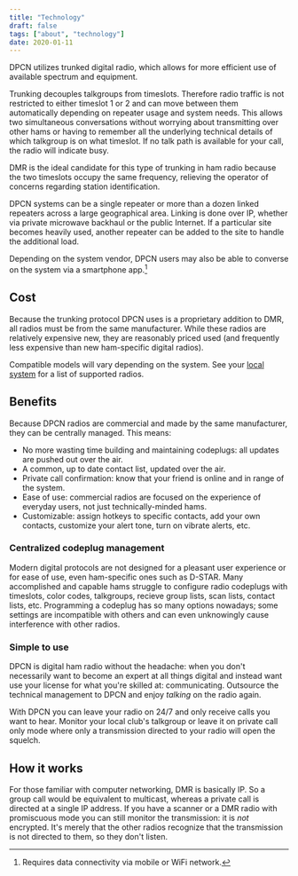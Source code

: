 ```yaml
---
title: "Technology"
draft: false
tags: ["about", "technology"]
date: 2020-01-11
---
```


DPCN utilizes trunked digital radio, which allows for more efficient use of available spectrum and equipment.

<!--more-->

Trunking decouples talkgroups from timeslots. Therefore radio traffic is not restricted to either timeslot 1 or 2 and can move between them automatically depending on repeater usage and system needs. This allows two simultaneous conversations without worrying about transmitting over other hams or having to remember all the underlying technical details of which talkgroup is on what timeslot. If no talk path is available for your call, the radio will indicate busy.

DMR is the ideal candidate for this type of trunking in ham radio because the two timeslots occupy the same frequency, relieving the operator of concerns regarding station identification.

DPCN systems can be a single repeater or more than a dozen linked repeaters across a large geographical area. Linking is done over IP, whether via private microwave backhaul or the public Internet. If a particular site becomes heavily used, another repeater can be added to the site to handle the additional load.

Depending on the system vendor, DPCN users may also be able to converse on the system via a smartphone app.[^1]

[^1]: Requires data connectivity via mobile or WiFi network.

## Cost

Because the trunking protocol DPCN uses is a proprietary addition to DMR, all radios must be from the same manufacturer. While these radios are relatively expensive new, they are reasonably priced used (and frequently less expensive than new ham-specific digital radios).

Compatible models will vary depending on the system. See your [local system](/system) for a list of supported radios.

## Benefits

Because DPCN radios are commercial and made by the same manufacturer, they can be centrally managed. This means:

* No more wasting time building and maintaining codeplugs: all updates are pushed out over the air.
* A common, up to date contact list, updated over the air.
* Private call confirmation: know that your friend is online and in range of the system.
* Ease of use: commercial radios are focused on the experience of everyday users, not just technically-minded hams.
* Customizable: assign hotkeys to specific contacts, add your own contacts, customize your alert tone, turn on vibrate alerts, etc.

### Centralized codeplug management

Modern digital protocols are not designed for a pleasant user experience or for ease of use, even ham-specific ones such as D-STAR. Many accomplished and capable hams struggle to configure radio codeplugs with timeslots, color codes, talkgroups, recieve group lists, scan lists, contact lists, etc. Programming a codeplug has so many options nowadays; some settings are incompatible with others and can even unknowingly cause interference with other radios.

### Simple to use

DPCN is digital ham radio without the headache: when you don't necessarily want to become an expert at all things digital and instead want use your license for what you're skilled at: communicating. Outsource the technical management to DPCN and enjoy *talking* on the radio again.

With DPCN you can leave your radio on 24/7 and only receive calls you want to hear. Monitor your local club's talkgroup or leave it on private call only mode where only a transmission directed to your radio will open the squelch.

## How it works

For those familiar with computer networking, DMR is basically IP. So a group call would be equivalent to multicast, whereas a private call is directed at a single IP address. If you have a scanner or a DMR radio with promiscuous mode you can still monitor the transmission: it is *not* encrypted. It's merely that the other radios recognize that the transmission is not directed to them, so they don't listen.
